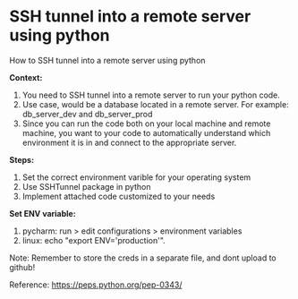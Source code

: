 # SSH tunnel into a remote server using python
How to SSH tunnel into a remote server using python

**Context:**

1. You need to SSH tunnel into a remote server to run your python code.
2. Use case, would be a database located in a remote server. For example: db_server_dev and db_server_prod
3. Since you can run the code both on your local machine and remote machine, you want to your code to automatically understand which environment it is in and connect to the appropriate server.

**Steps:**

1. Set the correct environment varible for your operating system
2. Use SSHTunnel package in python
3. Implement attached code customized to your needs

**Set ENV variable:**

1. pycharm: run > edit configurations > environment variables
2. linux: echo "export ENV='production'".


Note: Remember to store the creds in a separate file, and dont upload to github!

Reference: https://peps.python.org/pep-0343/
